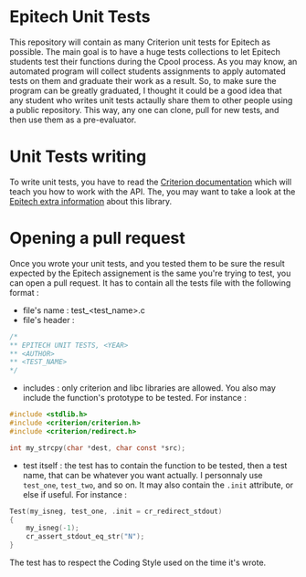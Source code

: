 # Epitech Unit Tests
This repository will contain as many Criterion unit tests for Epitech as possible. The main goal is to have a huge tests collections to let Epitech students test their functions during the Cpool process. As you may know, an automated program will collect students assignments to apply automated tests on them and graduate their work as a result. So, to make sure the program can be greatly graduated, I thought it could be a good idea that any student who writes unit tests actaully share them to other people using a public repository. This way, any one can clone, pull for new tests, and then use them as a pre-evaluator.

# Unit Tests writing
To write unit tests, you have to read the [Criterion documentation](https://criterion.readthedocs.io/en/stable/) which will teach you how to work with the API. The, you may want to take a look at the [Epitech extra information](https://epitech-2022-technical-documentation.readthedocs.io/en/latest/criterion.html) about this library.

# Opening a pull request
Once you wrote your unit tests, and you tested them to be sure the result expected by the Epitech assignement is the same you're trying to test, you can open a pull request. It has to contain all the tests file with the following format :
- file's name : test_<test_name>.c
- file's header :
```c
/*
** EPITECH UNIT TESTS, <YEAR>
** <AUTHOR>
** <TEST_NAME>
*/
```
- includes : only criterion and libc libraries are allowed. You also may include the function's prototype to be tested. For instance :
```c
#include <stdlib.h>
#include <criterion/criterion.h>
#include <criterion/redirect.h>

int my_strcpy(char *dest, char const *src);
```
- test itself : the test has to contain the function to be tested, then a test name, that can be whatever you want actually. I personnaly use `test_one`, `test_two`, and so on. It may also contain the `.init` attribute, or else if useful. For instance :
```c
Test(my_isneg, test_one, .init = cr_redirect_stdout)
{
    my_isneg(-1);
    cr_assert_stdout_eq_str("N");
}
```
The test has to respect the Coding Style used on the time it's wrote.

